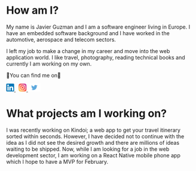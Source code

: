 # How am I?

My name is Javier Guzman and I am a software engineer living in Europe. I have an embedded software background and I have worked in the automotive, aerospace and telecom sectors.

I left my job to make a change in my career and move into the web application world. I like travel, photography, reading technical books and currently I am working on my own.

🖖You can find me on🖖


<a href="https://www.linkedin.com/in/javierguzmanjimenez">
    <img  src="https://raw.githubusercontent.com/javierguzman/javierguzman/main/assets/linkedin.png" alt="Javier Guzman LinkedIn" width="21px"/>
</a> &nbsp; <a href="https://www.instagram.com/javierguzmandev/">
    <img src="https://raw.githubusercontent.com/javierguzman/javierguzman/main/assets/instagram.png" alt="Javier Guzman Instagram" width="21px"/>
</a>
<a href="https://twitter.com/javierguzmandev" align="left">
    <img src="https://raw.githubusercontent.com/javierguzman/javierguzman/main/assets/twitter.png" alt="Javier Guzman Twitter" width="34px"/>
</a>

# What projects am I working on?

I was recently working on Kindoi; a web app to get your travel itinerary sorted within seconds. However, I have decided not to continue with the idea as I did not see the desired growth and there are millions of ideas waiting to be shipped. Now, while I am looking for a job in the web development sector, I am working on a React Native mobile phone app which I hope to have a MVP for February.

<!--
**javierguzman/javierguzman** is a ✨ _special_ ✨ repository because its `README.md` (this file) appears on your GitHub profile.

Here are some ideas to get you started:

- 🔭 I’m currently working on ...
- 🌱 I’m currently learning ...
- 👯 I’m looking to collaborate on ...
- 🤔 I’m looking for help with ...
- 💬 Ask me about ...
- 📫 How to reach me: ...
- 😄 Pronouns: ...
- ⚡ Fun fact: ...
-->
